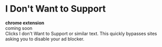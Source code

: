 # I Don't Want to Support

<strong>chrome extension</strong><br>
coming soon
<br>
Clicks I don't Want to Support or similar text. This quickly bypasses sites asking you to disable your ad blocker.
